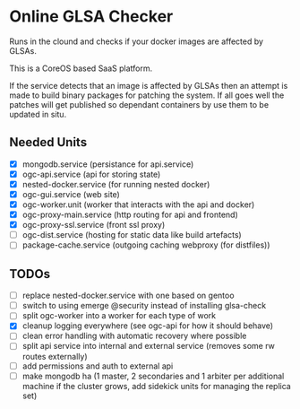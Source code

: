 # Online GLSA Checker

Runs in the clound and checks if your docker images are affected by GLSAs.

This is a CoreOS based SaaS platform.

If the service detects that an image is affected by GLSAs then an attempt
is made to build binary packages for patching the system. If all goes well
the patches will get published so dependant containers by use them to be
updated in situ.

## Needed Units

* [X] mongodb.service (persistance for api.service)
* [X] ogc-api.service (api for storing state)
* [X] nested-docker.service (for running nested docker)
* [X] ogc-gui.service (web site)
* [X] ogc-worker.unit (worker that interacts with the api and docker)
* [X] ogc-proxy-main.service (http routing for api and frontend)
* [X] ogc-proxy-ssl.service (front ssl proxy)
* [ ] ogc-dist.service (hosting for static data like build artefacts)
* [ ] package-cache.service (outgoing caching webproxy (for distfiles))

## TODOs

* [ ] replace nested-docker.service with one based on gentoo
* [ ] switch to using emerge @security instead of installing glsa-check
* [ ] split ogc-worker into a worker for each type of work
* [X] cleanup logging everywhere (see ogc-api for how it should behave)
* [ ] clean error handling with automatic recovery where possible
* [ ] split api service into internal and external service (removes some rw routes externally)
* [ ] add permissions and auth to external api
* [ ] make mongodb ha (1 master, 2 secondaries and  1 arbiter per additional machine if the cluster grows, add sidekick units for managing the replica set)
